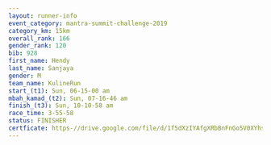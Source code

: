 ```yaml
---
layout: runner-info 
event_category: mantra-summit-challenge-2019 
category_km: 15km 
overall_rank: 166
gender_rank: 120
bib: 928
first_name: Hendy
last_name: Sanjaya
gender: M
team_name: KulineRun
start_(t1): Sun, 06-15-00 am
mbah_kamad_(t2): Sun, 07-16-46 am
finish_(t3): Sun, 10-10-58 am
race_time: 3-55-58
status: FINISHER
certficate: https-//drive.google.com/file/d/1f5dXzIYAfgXRbBnFnGo5V0XYhsOeJ9pb/view?usp=sharing
---
```

